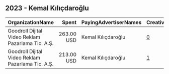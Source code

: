 ## 2023 - Kemal Kılıçdaroğlu 
|OrganizationName|Spent|PayingAdvertiserNames|CreativeUrls|Impressions|Genders|AgeBrackets|CountryCodes|BillingAddresses|CandidateBallotInformation|
|:---|---:|:---|:---|---:|:---|:---|:---|:---|:---|
|Goodroll Dijital Video Reklam Pazarlama Tic. A.Ş.|263.00 USD|Kemal Kılıçdaroğlu|[0](https://www.snap.com/political-ads/asset/322ee91437c15ed7be6a0257bd5ebd63167b5a0378dac66f6fa698a23519878d?mediaType=mp4)|358,029||18-24|turkey|"Emniyetevler Mah. Yamaç Sok. No:6 Kat:2,İstanbul/Kağıthane,34415,TR"|Kemal Kilicdaroglu|
|Goodroll Dijital Video Reklam Pazarlama Tic. A.Ş.|213.00 USD|Kemal Kılıçdaroğlu|[1](https://www.snap.com/political-ads/asset/1eda25db4d51838123d9cca2f94354e28c6ce49b62f1fb04b283d4fdcb399ebc?mediaType=mp4)|297,904||18-24|turkey|"Emniyetevler Mah. Yamaç Sok. No:6 Kat:2,İstanbul/Kağıthane,34415,TR"|Kemal Kilicdaroglu|
